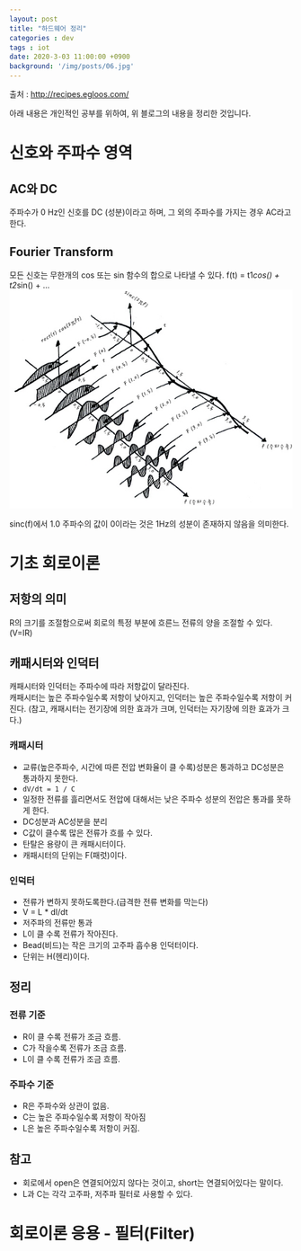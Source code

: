 ```yaml
---
layout: post
title: "하드웨어 정리"
categories : dev
tags : iot
date: 2020-3-03 11:00:00 +0900
background: '/img/posts/06.jpg'
---
```



출처 : http://recipes.egloos.com/

아래 내용은 개인적인 공부를 위하여, 위 블로그의 내용을 정리한 것입니다.


# 신호와 주파수 영역
## AC와 DC
 주파수가 0 Hz인 신호를 DC (성분)이라고 하며, 그 외의 주파수를 가지는 경우 AC라고 한다.  

## Fourier Transform
 모든 신호는 무한개의 cos 또는 sin 함수의 합으로 나타낼 수 있다.
 f(t) = t1*cos() + t2*sin() + ...
![Fourier Transform](https://github.com/leeseho/leeseho.github.io/blob/master/_posts/images/2020-03-03-19-00-18.png?raw=true)

 sinc(f)에서 1.0 주파수의 값이 0이라는 것은 1Hz의 성분이 존재하지 않음을 의미한다.


# 기초 회로이론
## 저항의 의미
 R의 크기를 조절함으로써 회로의 특정 부분에 흐른느 전류의 양을 조절할 수 있다.(V=IR)
 
## 캐패시터와 인덕터
캐패시터와 인덕터는 주파수에 따라 저항값이 달라진다.  
캐패시터는 높은 주파수일수록 저항이 낮아지고, 인덕터는 높은 주파수일수록 저항이 커진다.
(참고, 캐패시터는 전기장에 의한 효과가 크며, 인덕터는 자기장에 의한 효과가 크다.)

### 캐패시터
  - 교류(높은주파수, 시간에 따른 전압 변화율이 클 수록)성분은 통과하고 DC성분은 통과하지 못한다. 
  - `dV/dt = 1 / C`
  - 일정한 전류를 흘리면서도 전압에 대해서는 낮은 주파수 성분의 전압은 통과를 못하게 한다.  
  - DC성분과 AC성분을 분리
  - C값이 클수록 많은 전류가 흐를 수 있다.
  - 탄탈은 용량이 큰 캐패시터이다.
  - 캐패시터의 단위는 F(패럿)이다.

### 인덕터 
 - 전류가 변하지 못하도록한다.(급격한 전류 변화를 막는다)
 - V = L * dI/dt
 - 저주파의 전류만 통과
 - L이 클 수록 전류가 작아진다.
 - Bead(비드)는 작은 크기의 고주파 흡수용 인덕터이다.
 - 단위는 H(헨리)이다.


## 정리
 ### 전류 기준
 - R이 클 수록 전류가 조금 흐름.
 - C가 작을수록 전류가 조금 흐름.
 - L이 클 수록  전류가 조금 흐름.

 ### 주파수 기준
 - R은 주파수와 상관이 없음.
 - C는 높은 주파수일수록 저항이 작아짐
 - L은 높은 주파수일수록 저항이 커짐.


## 참고 
 - 회로에서 open은 연결되어있지 않다는 것이고, short는 연결되어있다는 말이다.
 - L과 C는 각각 고주파, 저주파 필터로 사용할 수 있다.
 
 
# 회로이론 응용 - 필터(Filter)